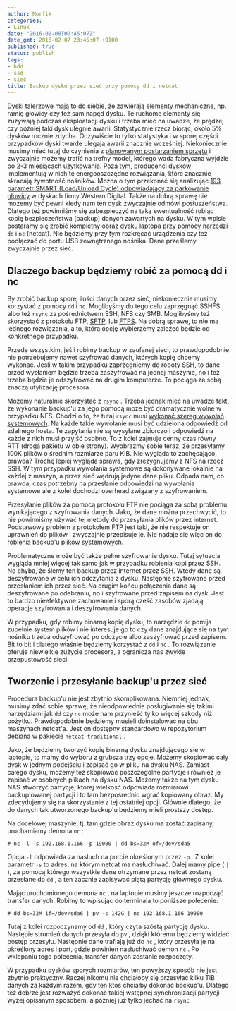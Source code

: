 ```yaml
---
author: Morfik
categories:
- Linux
date: "2016-02-08T00:45:07Z"
date_gmt: 2016-02-07 23:45:07 +0100
published: true
status: publish
tags:
- hdd
- ssd
- sieć
title: Backup dysku przez sieć przy pomocy dd i netcat
---
```


Dyski talerzowe mają to do siebie, że zawierają elementy mechaniczne, np. ramię głowicy czy też sam
napęd dysku. Te ruchome elementy się zużywają podczas eksploatacji dysku i trzeba mieć na uwadze, że
prędzej czy później taki dysk ulegnie awarii. Statystycznie rzecz biorąc, około 5% dysków rocznie
zdycha. Oczywiście to tylko statystyka i w sporej części przypadków dyski twarde ulegają awarii
znacznie wcześniej. Niekoniecznie musimy mieć tutaj do czynienia z [planowanym postarzaniem
sprzętu](https://pl.wikipedia.org/wiki/Planowane_starzenie) i zwyczajnie możemy trafić na trefny
model, którego wada fabryczna wyjdzie po 2-3 miesiącach użytkowania. Poza tym, producenci dysków
implementują w nich te energooszczędne rozwiązania, które znacznie skracają żywotność nośników.
Można o tym przekonać się analizując [193 parametr SMART (Load/Unload Cycle) odpowiadający za
parkowanie głowicy](/post/parkowanie-glowicy-w-dyskach-wstern-digital/) w dyskach
firmy Western Digital. Także na dobrą sprawę nie możemy być pewni kiedy nam ten dysk zwyczajnie
odmówi posłuszeństwa. Dlatego też powinniśmy się zabezpieczyć na taką ewentualność robiąc kopię
bezpieczeństwa (backup) danych zawartych na dysku. W tym wpisie postaramy się zrobić kompletny obraz
dysku laptopa przy pomocy narzędzi `dd` i `nc` (netcat). Nie będziemy przy tym rozkręcać urządzenia
czy też podłączać do portu USB zewnętrznego nośnika. Dane prześlemy zwyczajnie przez sieć.

<!--more-->
## Dlaczego backup będziemy robić za pomocą dd i nc

By zrobić backup sporej ilości danych przez sieć, niekoniecznie musimy korzystać z pomocy `dd` i
`nc`. Moglibyśmy do tego celu zaprzęgnąć SSHFS albo też `rsync` za pośrednictwem SSH, NFS czy SMB.
Moglibyśmy też skorzystać z protokołu FTP,
[SFTP](https://pl.wikipedia.org/wiki/SSH_File_Transfer_Protocol), lub
[FTPS](https://pl.wikipedia.org/wiki/FTPS). Na dobrą sprawę, to nie ma jednego rozwiązania, a to,
którą opcję wybierzemy zależeć będzie od konkretnego przypadku.

Przede wszystkim, jeśli robimy backup w zaufanej sieci, to prawdopodobnie nie potrzebujemy nawet
szyfrować danych, których kopię chcemy wykonać. Jeśli w takim przypadku zaprzęgniemy do roboty SSH,
to dane przed wysłaniem będzie trzeba zaszyfrować na jednej maszynie, no i też trzeba będzie je
odszyfrować na drugim komputerze. To pociąga za sobą znaczą utylizację procesora.

Możemy naturalnie skorzystać z `rsync` . Trzeba jednak mieć na uwadze fakt, że wykonanie backup'u za
jego pomocą może być dramatycznie wolne w przypadku NFS. Chodzi o to, że tutaj `rsync` musi [wykonać
szereg wywołań systemowych](http://cialug.org/pipermail/cialug/2010-August/017416.html). Na każde
takie wywołanie musi być udzielona odpowiedź od zdalnego hosta. Te zapytania nie są wysyłane
zbiorczo i odpowiedź na każde z nich musi przyjść osobno. To z kolei zajmuje cenny czas równy RTT
(droga pakietu w obie strony). Wyobraźmy sobie teraz, że przesyłamy 100K plików o średnim rozmiarze
paru KiB. Nie wygląda to zachęcająco, prawda? Trochę lepiej wygląda sprawa, gdy zrezygnujemy z NFS
na rzecz SSH. W tym przypadku wywołania systemowe są dokonywane lokalnie na każdej z maszyn, a przez
sieć wędrują jedyne dane pliku. Odpada nam, co prawda, czas potrzebny na przesłanie odpowiedzi na
wywołania systemowe ale z kolei dochodzi overhead związany z szyfrowaniem.

Przesyłanie plików za pomocą protokołu FTP nie pociąga za sobą problemu wynikającego z szyfrowania
danych. Jako, że dane można przechwycić, to nie powinniśmy używać tej metody do przesyłania plików
przez internet. Podstawowy problem z protokołem FTP jest taki, że nie respektuje on uprawnień do
plików i zwyczajnie przepisuje je. Nie nadaje się więc on do robienia backup'u plików systemowych.

Problematyczne może być także pełne szyfrowanie dysku. Tutaj sytuacja wygląda mniej więcej tak samo
jak w przypadku robienia kopi przez SSH. No chyba, że ślemy ten backup przez internet przez SSH.
Wtedy dane są deszyfrowane w celu ich odczytania z dysku. Następnie szyfrowane przed przesłaniem ich
przez sieć. Na drugim końcu połączenia dane są deszyfrowane po odebraniu, no i szyfrowane przed
zapisem na dysk. Jest to bardzo nieefektywne zachowanie i sporą cześć zasobów zjadają operacje
szyfrowania i deszyfrowania danych.

W przypadku, gdy robimy binarną kopię dysku, to narzędzie `dd` pomija zupełnie system plików i nie
interesuje go to czy dane znajdujące się na tym nośniku trzeba odszyfrować po odczycie albo
zaszyfrować przed zapisem. Bit to bit i dlatego właśnie będziemy korzystać z `dd` i `nc` . To
rozwiązanie oferuje niewielkie zużycie procesora, a ogranicza nas zwykle przepustowość sieci.

## Tworzenie i przesyłanie backup'u przez sieć

Procedura backup'u nie jest zbytnio skomplikowana. Niemniej jednak, musimy zdać sobie sprawę, że
nieodpowiednie posługiwanie się takimi narzędziami jak `dd` czy `nc` może nam przynieść tylko więcej
szkody niż pożytku. Prawdopodobnie będziemy musieli doinstalować na obu maszynach netcat'a. Jest on
dostępny standardowo w repozytorium debiana w pakiecie `netcat-traditional` .

Jako, że będziemy tworzyć kopię binarną dysku znajdującego się w laptopie, to mamy do wyboru z
grubsza trzy opcje. Możemy skopiować cały dysk w jednym podejściu i zapisać go w pliku na dysku NAS.
Zamiast całego dysku, możemy też skopiować poszczególne partycje i również je zapisać w osobnych
plikach na dysku NAS. Możemy także na tym dysku NAS stworzyć partycję, której wielkość odpowiada
rozmiarowi backup'owanej partycji i to tam bezpośrednio wgrać kopiowany obraz. My zdecydujemy się na
skorzystanie z tej ostatniej opcji. Głównie dlatego, że do danych tak utworzonego backup'u będziemy
mieli prostszy dostęp.

Na docelowej maszynie, tj. tam gdzie obraz dysku ma zostać zapisany, uruchamiamy demona `nc` :

    # nc -l -s 192.168.1.166 -p 19000 | dd bs=32M of=/dev/sda5

Opcja `-l` odpowiada za nasłuch na porcie określonym przez `-p` . Z kolei parametr `-s` to adres, na
którym netcat ma nasłuchiwać. Dalej mamy pipe ( `|` ), za pomocą którego wszystkie dane otrzymane
przez netcat zostaną przesłane do `dd` , a ten zacznie zapisywać piątą partycję głównego dysku.

Mając uruchomionego demona `nc` , na laptopie musimy jeszcze rozpocząć transfer danych. Robimy to
wpisując do terminala to poniższe polecenie:

    # dd bs=32M if=/dev/sda6 | pv -s 142G | nc 192.168.1.166 19000

Tutaj z kolei rozpoczynamy od `dd` , który czyta szóstą partycję dysku. Następie strumień danych
przesyła do `pv` , dzięki któremu będziemy widzieć postęp przesyłu. Następnie dane trafiają już do
`nc` , który przesyła je na określony adres i port, gdzie powinien nasłuchiwać demon `nc` . Po
wklepaniu tego polecenia, transfer danych zostanie rozpoczęty.

W przypadku dysków sporych rozmiarów, ten powyższy sposób nie jest zbytnio praktyczny. Raczej nikomu
nie chciałoby się przesyłać kilku TiB danych za każdym razem, gdy ten ktoś chciałby dokonać
backup'u. Dlatego też dobrze jest rozważyć dokonać takiej wstępnej synchronizacji partycji wyżej
opisanym sposobem, a później już tylko jechać na `rsync` .
